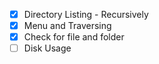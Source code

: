 - [x] Directory Listing - Recursively
- [x] Menu and Traversing
- [x] Check for file and folder
- [ ] Disk Usage 
